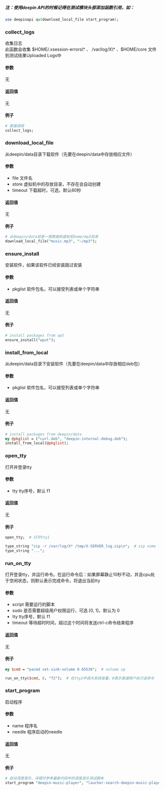 <!--Meta
category:OpenQA
title:OpenQA deepin API
DO NOT Delete Meta Above -->


##### 注：使用deepin API的时候记得在测试模块头部添加函数引用，如：
```perl
use deepinapi qw(download_local_file start_program);
```

### collect_logs
收集日志  
此函数会收集 $HOME/.xsession-errors\*  、 /var/log/X\*  、$HOME/core 文件到测试结果Uploaded Logs中

#### 参数
无

#### 返回值
无

#### 例子
```perl
# 直接调用
collect_logs;
```


### download_local_file
从deepin/data目录下载软件（先要在deepin/data中存放相应文件）

#### 参数
* file 文件名
* store 虚拟机中的存放目录，不存在会自动创建
* timeout 下载超时，可选，默认60秒

#### 返回值
无

#### 例子
```perl
# 从deepin/data目录一首歌曲到虚拟机home/mp3目录
download_local_file("music.mp3", "~/mp3");
```


### ensure_install
安装软件，如果该软件已经安装跳过安装

#### 参数
* pkglist 软件包名，可以接受列表或单个字符串

#### 返回值
无

#### 例子
```perl
# install packages from apt
ensure_install("wput");
```


### install_from_local
从deepin/data目录下安装软件（先要在deepin/data中存放相应deb包）

#### 参数
* pkglist 软件包名，可以接受列表或单个字符串

#### 返回值
无

#### 例子
```perl
# install packages from deepin/data
my @pkglist = ("curl.deb", "deepin-internal-debug.deb");
install_from_local(@pkglist);
```


### open_tty
打开并登录tty

#### 参数
* tty tty序号，默认 f1

#### 返回值
无

#### 例子
```perl
open_tty;  # 打开tty1

type_string "zip -r /var/log/X* /tmp/X-SERVER_log.zip\n";  # zip some log files
type_string "...";
```


### run_on_tty
打开登录tty，并运行命令。在运行命令后：如果屏幕静止10秒不动，并且cpu处于空闲状态，则默认表示完成命令，将退出当前tty

#### 参数
* script 需要运行的脚本
* sudo 是否需要超级用户权限运行，可选 [0, 1]，默认为 0
* tty tty序号，默认 f1
* timeout 等待超时时间，超过这个时间将发送ctrl-c命令结束程序

#### 返回值
无

#### 例子
```perl
my $cmd = "pacmd set-sink-volume 0 65536";  # volume up

run_on_tty($cmd, 0, "f2");  # 在tty2中调大系统音量，0表示普通用户执行该命令
```

### start_program
启动程序

#### 参数
* name 程序名
* needle 程序启动的needle

#### 返回值
无

#### 例子
```perl
# 启动深度音乐，详细可参考最新代码中的深度音乐测试脚本
start_program "deepin-music-player", "laucher-search-deepin-music-player";
```


